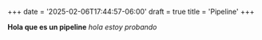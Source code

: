 +++
date = '2025-02-06T17:44:57-06:00'
draft = true
title = 'Pipeline'
+++

**Hola que es un pipeline**
*hola estoy probando*